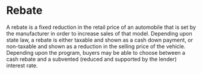 ---
---

# Rebate

A rebate is a fixed reduction in the retail price of an automobile that is set by the manufacturer in order to increase sales of that model. Depending upon state law, a rebate is either taxable and shown as a cash down payment, or non-taxable and shown as a reduction in the selling price of the vehicle. Depending upon the program, buyers may be able to choose between a cash rebate and a subvented (reduced and supported by the lender) interest rate.
